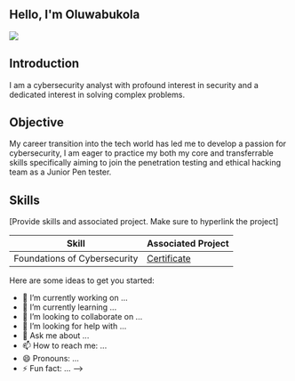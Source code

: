 ## Hello, I'm Oluwabukola
<a href="https://linkedin.com/in/oluwabukola-olasehinde-christiana-4b32a9244"><img src="https://img.shields.io/badge/LinkedIn--blue--?logoColor=blue&labelColor=blue&color=blue" /></a>

## Introduction

I am a cybersecurity analyst with profound interest in security and a dedicated interest in solving complex problems.

## Objective

My career transition into the tech world has led me to develop a passion for cybersecurity, I am eager to practice my both my core and transferrable skills specifically aiming to join the penetration testing and ethical hacking team as a Junior Pen tester.

## Skills
[Provide skills and associated project. Make sure to hyperlink the project]

| Skill                                         | Associated Project          |
|-----------------------------------------------|-----------------------------|
| Foundations of Cybersecurity                  | <a href="https://file:///C:/Users/USER%20PCX/OneDrive/Documents/GOOGLE%20CAREER%20CERTIFICATE%201.pdf">Certificate</a>|



Here are some ideas to get you started:

- 🔭 I’m currently working on ...
- 🌱 I’m currently learning ...
- 👯 I’m looking to collaborate on ...
- 🤔 I’m looking for help with ...
- 💬 Ask me about ...
- 📫 How to reach me: ...
- 😄 Pronouns: ...
- ⚡ Fun fact: ...
-->
